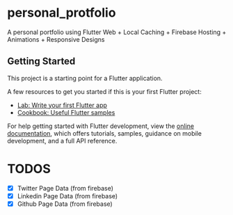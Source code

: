 # personal_protfolio

A personal portfolio using Flutter Web + Local Caching + Firebase Hosting + Animations + Responsive Designs

## Getting Started

This project is a starting point for a Flutter application.

A few resources to get you started if this is your first Flutter project:

- [Lab: Write your first Flutter app](https://docs.flutter.dev/get-started/codelab)
- [Cookbook: Useful Flutter samples](https://docs.flutter.dev/cookbook)

For help getting started with Flutter development, view the
[online documentation](https://docs.flutter.dev/), which offers tutorials,
samples, guidance on mobile development, and a full API reference.

# TODOS
- [x] Twitter Page Data (from firebase)
- [x] Linkedin Page Data (from firebase)
- [x] Github Page Data (from firebase)
